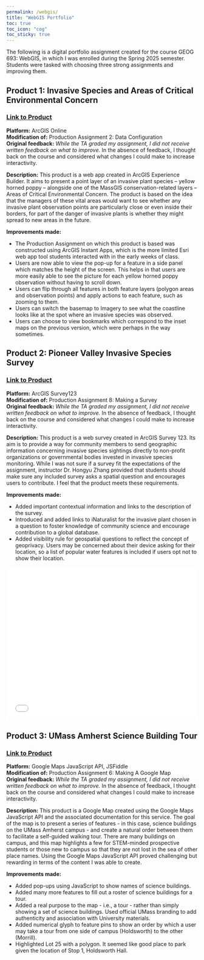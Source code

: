 ```yaml
---
permalink: /webgis/
title: "WebGIS Portfolio"
toc: true
toc_icon: "cog"
toc_sticky: true
---
```


The following is a digital portfolio assignment created for the course GEOG 693: WebGIS, in which I was enrolled during the Spring 2025 semester. Students were tasked with choosing three strong assignments and improving them.

## Product 1: Invasive Species and Areas of Critical Environmental Concern
### [Link to Product](https://experience.arcgis.com/experience/fdbb13b1c65d4b088b4496130dabb7ba)

<b>Platform:</b> ArcGIS Online  
<b>Modification of:</b> Production Assignment 2: Data Configuration   
<b>Original feedback:</b> *While the TA graded my assignment, I did not receive written feedback on what to improve.* In the absence of feedback, I thought back on the course and considered what changes I could make to increase interactivity.

<b>Description:</b> This product is a web app created in ArcGIS Experience Builder. It aims to present a point layer of an invasive plant species – yellow horned poppy – alongside one of the MassGIS conservation-related layers – Areas of Critical Environmental Concern. The product is based on the idea that the managers of these vital areas would want to see whether any invasive plant observation points are particularly close or even inside their borders, for part of the danger of invasive plants is whether they might spread to new areas in the future.

<b>Improvements made:</b>  
* The Production Assignment on which this product is based was constructed using ArcGIS Instant Apps, which is the more limited Esri web app tool students interacted with in the early weeks of class.
* Users are now able to view the pop-up for a feature in a side panel which matches the height of the screen. This helps in that users are more easily able to see the picture for each yellow horned poppy observation without having to scroll down.
* Users can flip through all features in both feature layers (polygon areas and observation points) and apply actions to each feature, such as zooming to them.
* Users can switch the basemap to Imagery to see what the coastline looks like at the spot where an invasive species was observed.
* Users can choose to view bookmarks which correspond to the inset maps on the previous version, which were perhaps in the way sometimes.


## Product 2: Pioneer Valley Invasive Species Survey
### [Link to Product](https://survey123.arcgis.com/share/98c527fcc73f4774918355814c75790b)

<b>Platform:</b> ArcGIS Survey123   
<b>Modification of:</b> Production Assignment 8: Making a Survey    
<b>Original feedback:</b> *While the TA graded my assignment, I did not receive written feedback on what to improve.* In the absence of feedback, I thought back on the course and considered what changes I could make to increase interactivity.

<b>Description:</b> This product is a web survey created in ArcGIS Survey 123. Its aim is to provide a way for community members to send geographic information concerning invasive species sightings directly to non-profit organizations or governmental bodies invested in invasive species monitoring. While I was not sure if a survey fit the expectations of the assignment, instructor Dr. Hongyu Zhang provided that students should make sure any included survey asks a spatial question and encourages users to contribute. I feel that the product meets these requirements. 

<b>Improvements made:</b>  
* Added important contextual information and links to the description of the survey.
* Introduced and added links to iNaturalist for the invasive plant chosen in a question to foster knowledge of community science and encourage contribution to a global database.
* Added visibility rule for geospatial questions to reflect the concept of geoprivacy. Users may be concerned about their device asking for their location, so a list of popular water features is included if users opt not to show their location.

<style>.embed-container {position: relative; height: 0; padding-bottom:80%; max-width: 100%;} .embed-container iframe, .embed-container object, .embed-container iframe{position: absolute; top: 0; left: 0; width: 100%; height: 100%;} small{position: absolute; z-index: 40; bottom: 0; margin-bottom: -15px;}</style><div class="embed-container"><iframe name="survey123webform" width="500" height="400" frameborder="0" marginheight="0" marginwidth="0" title="Amherst Area Aquatic Invasive Plant Monitoring" src="//survey123.arcgis.com/share/98c527fcc73f4774918355814c75790b" allow="geolocation https://survey123.arcgis.com; camera https://survey123.arcgis.com"></iframe></div><script>var survey123webform = document.getElementsByName('survey123webform')[0];window.addEventListener("message",e=>{if(e.data){var t=JSON.parse(e.data);["survey123:webform:formLoaded","survey123:onFormLoaded"].includes(t.event)&&t.contentHeight&&(survey123webform.parentNode.style.height=t.contentHeight+"px")&&(survey123webform.parentNode.style["padding-bottom"]="unset")}});</script>

## Product 3: UMass Amherst Science Building Tour
### [Link to Product](https://jsfiddle.net/aatallah/sk6q9rcx/150/)

<b>Platform:</b> Google Maps JavaScript API, JSFiddle  
<b>Modification of:</b> Production Assignment 6: Making A Google Map  
<b>Original feedback:</b> *While the TA graded my assignment, I did not receive written feedback on what to improve.* In the absence of feedback, I thought back on the course and considered what changes I could make to increase interactivity.

<b>Description:</b> This product is a Google Map created using the Google Maps JavaScript API and the associated documentation for this service. The goal of the map is to present a series of features - in this case, science buildings on the UMass Amherst campus - and create a natural order between them to facilitate a self-guided walking tour. There are many buildings on campus, and this map highlights a few for STEM-minded prospective students or those new to campus so that they are not lost in the sea of other place names. Using the Google Maps JavaScript API proved challenging but rewarding in terms of the content I was able to create.

<b>Improvements made:</b>  
* Added pop-ups using JavaScript to show names of science buildings.
* Added many more features to fill out a roster of science buildings for a tour.
* Added a real purpose to the map - i.e., a tour - rather than simply showing a set of science buildings. Used official UMass branding to add authenticity and association with University materials.
* Added numerical glyph to feature pins to show an order by which a user may take a tour from one side of campus (Holdsworth) to the other (Morrill).
* Highlighted Lot 25 with a polygon. It seemed like good place to park given the location of Stop 1, Holdsworth Hall.